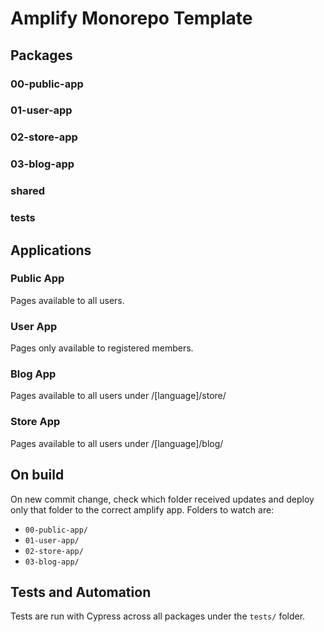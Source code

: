 # Amplify Monorepo Template

## Packages

### 00-public-app

### 01-user-app

### 02-store-app

### 03-blog-app

### shared

### tests

## Applications

### Public App

Pages available to all users.

### User App

Pages only available to registered members.

### Blog App

Pages available to all users under /[language]/store/

### Store App

Pages available to all users under /[language]/blog/

## On build

On new commit change, check which folder received updates and deploy only that folder to the correct amplify app. Folders to watch are:

- `00-public-app/`
- `01-user-app/`
- `02-store-app/`
- `03-blog-app/`

## Tests and Automation

Tests are run with Cypress across all packages under the `tests/` folder.

<!-- 1 -->
